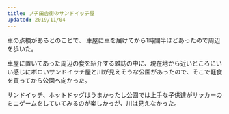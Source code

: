 ```yaml
---
title: プチ田舎街のサンドイッチ屋
updated: 2019/11/04
---
```


車の点検があるとのことで、
車屋に車を届けてから1時間半ほどあったので周辺を歩いた。

車屋に置いてあった周辺の食を紹介する雑誌の中に、現在地から近いところにいい感じにボロいサンドイッチ屋と川が見えそうな公園があったので、そこで軽食を買ってから公園へ向かった。

サンドイッチ、ホットドッグはうまかったし公園では上手な子供達がサッカーのミニゲームをしていてみるのが楽しかっが、川は見えなかった。
